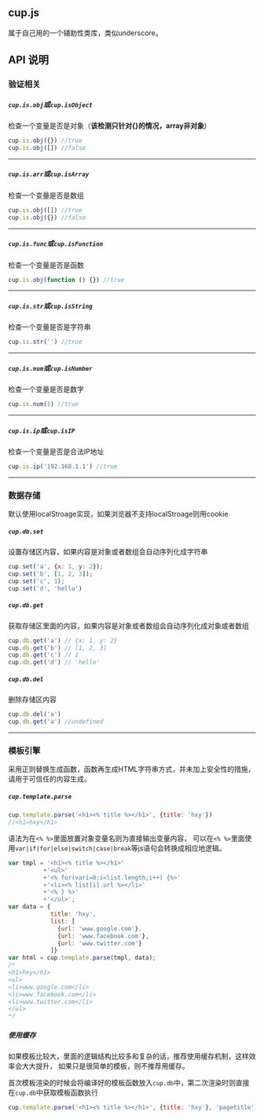 ## cup.js

属于自己用的一个辅助性类库，类似underscore。

## API 说明

### 验证相关

##### `cup.is.obj`或`cup.isObject`
检查一个变量是否是对象（**该检测只针对{}的情况，array非对象**)

```javascript
cup.is.obj({}) //true
cup.is.obj([]) //false
```

---

##### `cup.is.arr`或`cup.isArray`
检查一个变量是否是数组

```javascript
cup.is.obj([]) //true
cup.is.obj({}) //false
```
---

##### `cup.is.func`或`cup.isFunction`
检查一个变量是否是函数

```javascript
cup.is.obj(function () {}) //true
```

---

##### `cup.is.str`或`cup.isString`
检查一个变量是否是字符串

```javascript
cup.is.str('') //true
```

---

##### `cup.is.num`或`cup.isNumber`
检查一个变量是否是数字

```javascript
cup.is.num(1) //true
```

---

##### `cup.is.ip`或`cup.isIP`
检查一个变量是否是合法IP地址

```javascript
cup.is.ip('192.168.1.1') //true
```

---

### 数据存储
默认使用localStroage实现，如果浏览器不支持localStroage则用cookie

##### `cup.db.set`
设置存储区内容，如果内容是对象或者数组会自动序列化成字符串

```javascript
cup.set('a', {x: 1, y: 2});
cup.set('b', [1, 2, 3]);
cup.set('c', 1);
cup.set('d', 'hello')
```

##### `cup.db.get`
获取存储区里面的内容，如果内容是对象或者数组会自动序列化成对象或者数组

```javascript
cup.db.get('a') // {x: 1, y: 2}
cup.db.get('b') // [1, 2, 3]
cup.db.get('c') // 1
cup.db.get('d') // 'hello'
```

##### `cup.db.del`
删除存储区内容

```javascript
cup.db.del('a')
cup.db.get('a') //undefined
```

---

### 模板引擎
采用正则替换生成函数，函数再生成HTML字符串方式，并未加上安全性的措施，请用于可信任的内容生成。

##### `cup.template.parse`

```javascript
cup.template.parse('<h1><% title %></h1>', {title: 'hxy'})
//<h1>hxy</h1>
```

语法为在`<% %>`里面放置对象变量名则为直接输出变量内容，
可以在`<% %>`里面使用`var|if|for|else|switch|case|break`等js语句会转换成相应地逻辑。

```javascript
var tmpl = '<h1><% title %></h1>'
          +'<ul>'
          +'<% for(vari=0;i<list.length;i++) {%>'
          +'<li><% list[i].url %></li>'
          +'<% } %>'
          +'</ul>';
var data = {
            title: 'hxy',
            list: [
              {url: 'www.google.com'},
              {url: 'www.facebook.com'},
              {url: 'www.twitter.com'}
            ]}
var html = cup.template.parse(tmpl, data);
/*
<h1>hxy</h1>
<ul>
<li>www.google.com</li>
<li>www.facebook.com</li>
<li>www.twitter.com</li>
</ul>
*/

```

##### 使用缓存
如果模板比较大，里面的逻辑结构比较多和复杂的话，推荐使用缓存机制，这样效率会大大提升，
如果只是很简单的模板，则不推荐用缓存。

首次模板渲染的时候会将编译好的模板函数放入`cup.db`中，第二次渲染时则直接在`cup.db`中获取模板函数执行

```javascript
cup.template.parse('<h1><% title %></h1>', {title: 'hxy'}, 'pagetitle')
```
